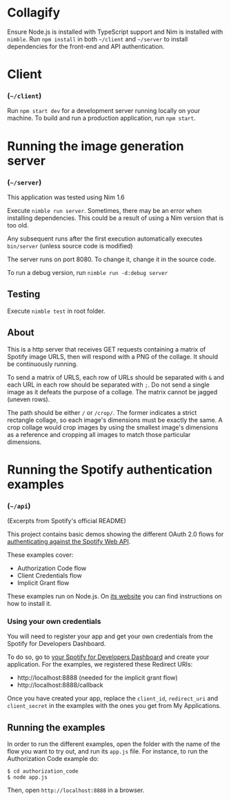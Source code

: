# Collagify

Ensure Node.js is installed with TypeScript support and Nim is installed with `nimble`. Run `npm install` in both `~/client` and `~/server` to install dependencies for the front-end and API authentication.

# Client
### (`~/client`)

Run `npm start dev` for a development server running locally on your machine. To build and run a production application, run `npm start`.

# Running the image generation server
### (`~/server`)

This application was tested using Nim 1.6

Execute `nimble run server`.
Sometimes, there may be an error when installing dependencies. This could be
a result of using a Nim version that is too old.

Any subsequent runs after the first execution automatically executes `bin/server`
(unless source code is modified)

The server runs on port 8080. To change it, change it in the source code.

To run a debug version, run `nimble run -d:debug server`

## Testing

Execute `nimble test` in root folder.

## About

This is a http server that receives GET requests containing a matrix of Spotify
image URLS, then will respond with a PNG of the collage. It should be
continuously running.

To send a matrix of URLS, each row of URLs should be separated with `&` and each URL
in each row should be separated with `;`. Do not send a single image as it defeats
the purpose of a collage. The matrix cannot be jagged (uneven rows).

The path should be either `/` or `/crop/`. The former indicates
a strict rectangle collage, so each image's dimensions must be exactly the same.
A crop collage would crop images by using the smallest image's dimensions as a reference
and cropping all images to match those particular dimensions.

# Running the Spotify authentication examples
### (`~/api`)

(Excerpts from Spotify's official README)

This project contains basic demos showing the different OAuth 2.0 flows for [authenticating against the Spotify Web API](https://developer.spotify.com/web-api/authorization-guide/).

These examples cover:

* Authorization Code flow
* Client Credentials flow
* Implicit Grant flow

These examples run on Node.js. On [its website](http://www.nodejs.org/download/) you can find instructions on how to install it.

### Using your own credentials
You will need to register your app and get your own credentials from the Spotify for Developers Dashboard.

To do so, go to [your Spotify for Developers Dashboard](https://beta.developer.spotify.com/dashboard) and create your application. For the examples, we registered these Redirect URIs:

* http://localhost:8888 (needed for the implicit grant flow)
* http://localhost:8888/callback

Once you have created your app, replace the `client_id`, `redirect_uri` and `client_secret` in the examples with the ones you get from My Applications.

## Running the examples
In order to run the different examples, open the folder with the name of the flow you want to try out, and run its `app.js` file. For instance, to run the Authorization Code example do:

    $ cd authorization_code
    $ node app.js

Then, open `http://localhost:8888` in a browser.
